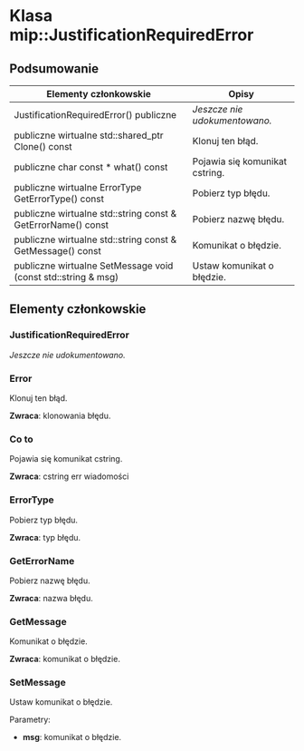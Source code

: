 # <a name="class-mipjustificationrequirederror"></a>Klasa mip::JustificationRequiredError 
  
## <a name="summary"></a>Podsumowanie
 Elementy członkowskie                        | Opisy                                
--------------------------------|---------------------------------------------
 JustificationRequiredError() publiczne  | _Jeszcze nie udokumentowano._
publiczne wirtualne std::shared_ptr<Error> Clone() const  |  Klonuj ten błąd.
 publiczne char const * what() const  |  Pojawia się komunikat cstring.
 publiczne wirtualne ErrorType GetErrorType() const  |  Pobierz typ błędu.
 publiczne wirtualne std::string const & GetErrorName() const  |  Pobierz nazwę błędu.
 publiczne wirtualne std::string const & GetMessage() const  |  Komunikat o błędzie.
 publiczne wirtualne SetMessage void (const std::string & msg)  |  Ustaw komunikat o błędzie.
  
## <a name="members"></a>Elementy członkowskie
  
### <a name="justificationrequirederror"></a>JustificationRequiredError
_Jeszcze nie udokumentowano._

  
### <a name="error"></a>Error
Klonuj ten błąd.

  
**Zwraca**: klonowania błędu.
  
### <a name="what"></a>Co to
Pojawia się komunikat cstring.

  
**Zwraca**: cstring err wiadomości
  
### <a name="errortype"></a>ErrorType
Pobierz typ błędu.

  
**Zwraca**: typ błędu.
  
### <a name="geterrorname"></a>GetErrorName
Pobierz nazwę błędu.

  
**Zwraca**: nazwa błędu.
  
### <a name="getmessage"></a>GetMessage
Komunikat o błędzie.

  
**Zwraca**: komunikat o błędzie.
  
### <a name="setmessage"></a>SetMessage
Ustaw komunikat o błędzie.

Parametry:  
* **msg**: komunikat o błędzie.

